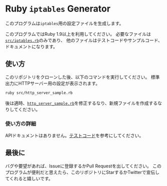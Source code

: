 # Ruby `iptables` Generator

このプログラムは`iptables`用の設定ファイルを生成します。

このプログラムではRuby 1.9以上を利用してください。
必要なファイルは[`src/iptables.rb`](src/iptables.rb)のみであり、
他のファイルはテストコードやサンプルコード、ドキュメントになります。

## 使い方

このリポジトリをクローンした後、以下のコマンドを実行してください。
標準出力にHTTPサーバー用の設定が表示されます。
```sh
ruby src/http_server_sample.rb
```

後は適時、[`http_server_sample.rb`](src/http_server_sample.rb)を修正するなり、新規ファイルを作成するなりしてください。

### 使い方の詳細

APIドキュメントはありません。[テストコード](spec/iptables_spec.rb)を参考にしてください。

## 最後に

バグや要望があれば、Issueに登録するかPull Requestを出してください。
このプログラムが便利だと思えたら、このリポジトリにStarするかTwitterで宣伝してくれると嬉しいです。
